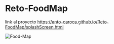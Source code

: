 # Reto-FoodMap

link al proyecto <https://anto-caroca.github.io/Reto-FoodMap/splashScreen.html>

![Food-Map](https://user-images.githubusercontent.com/39288622/47375448-a8489d80-d6c6-11e8-86dd-b9a416e96837.png)
